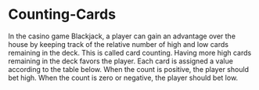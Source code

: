 # Counting-Cards
In the casino game Blackjack, a player can gain an advantage over the house by keeping track of the relative number of high and low cards remaining in the deck. This is called card counting.  Having more high cards remaining in the deck favors the player. Each card is assigned a value according to the table below. When the count is positive, the player should bet high. When the count is zero or negative, the player should bet low.
